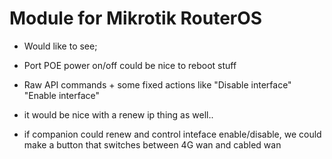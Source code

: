 # Module for Mikrotik RouterOS

* Would like to see;

* Port POE power on/off could be nice to reboot stuff
* Raw API commands + some fixed actions like "Disable interface" "Enable interface"
* it would be nice with a renew ip thing as well..
* if companion could renew and control inteface enable/disable, we could make a button that switches between 4G wan and cabled wan
